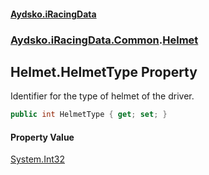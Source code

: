 #### [Aydsko.iRacingData](index.md 'index')
### [Aydsko.iRacingData.Common](index.md#Aydsko.iRacingData.Common 'Aydsko.iRacingData.Common').[Helmet](Helmet.md 'Aydsko.iRacingData.Common.Helmet')

## Helmet.HelmetType Property

Identifier for the type of helmet of the driver.

```csharp
public int HelmetType { get; set; }
```

#### Property Value
[System.Int32](https://docs.microsoft.com/en-us/dotnet/api/System.Int32 'System.Int32')